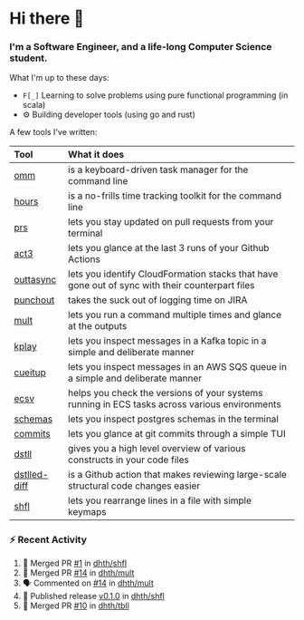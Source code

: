 Hi there 👋
===

### I'm a Software Engineer, and a life-long Computer Science student.


What I'm up to these days:

- `F[_]` Learning to solve problems using pure functional programming (in scala)
- ⚙️ Building developer tools (using go and rust)
          
A few tools I've written:

| Tool                                                        | What it does                                                                                    |
|:------------------------------------------------------------|:------------------------------------------------------------------------------------------------|
| [omm](https://github.com/dhth/omm)                          | is a keyboard-driven task manager for the command line                                          |
| [hours](https://github.com/dhth/hours)                      | is a no-frills time tracking toolkit for the command line                                       |
| [prs](https://github.com/dhth/prs)                          | lets you stay updated on pull requests from your terminal                                       |
| [act3](https://github.com/dhth/act3)                        | lets you glance at the last 3 runs of your Github Actions                                       |
| [outtasync](https://github.com/dhth/outtasync)              | lets you identify CloudFormation stacks that have gone out of sync with their counterpart files |
| [punchout](https://github.com/dhth/punchout)                | takes the suck out of logging time on JIRA                                                      |
| [mult](https://github.com/dhth/mult)                        | lets you run a command multiple times and glance at the outputs                                 |
| [kplay](https://github.com/dhth/kplay)                      | lets you inspect messages in a Kafka topic in a simple and deliberate manner                    |
| [cueitup](https://github.com/dhth/cueitup)                  | lets you inspect messages in an AWS SQS queue in a simple and deliberate manner                 |
| [ecsv](https://github.com/dhth/ecsv)                        | helps you check the versions of your systems running in ECS tasks across various environments   |
| [schemas](https://github.com/dhth/schemas)                  | lets you inspect postgres schemas in the terminal                                               |
| [commits](https://github.com/dhth/commits)                  | lets you glance at git commits through a simple TUI                                             |
| [dstll](https://github.com/dhth/dstll)                      | gives you a high level overview of various constructs in your code files                        |
| [dstlled-diff](https://github.com/dhth/dstlled-diff-action) | is a Github action that makes reviewing large-scale structural code changes easier              |
| [shfl](https://github.com/dhth/shfl)                        | lets you rearrange lines in a file with simple keymaps                                          |

### :zap: Recent Activity

<!--START_SECTION:activity-->
1. 🎉 Merged PR [#1](https://github.com/dhth/shfl/pull/1) in [dhth/shfl](https://github.com/dhth/shfl)
2. 🎉 Merged PR [#14](https://github.com/dhth/mult/pull/14) in [dhth/mult](https://github.com/dhth/mult)
3. 🗣 Commented on [#14](https://github.com/dhth/mult/pull/14#issuecomment-2558074740) in [dhth/mult](https://github.com/dhth/mult)
4. 🚀 Published release [v0.1.0](https://github.com/dhth/shfl/releases/tag/v0.1.0) in [dhth/shfl](https://github.com/dhth/shfl)
5. 🎉 Merged PR [#10](https://github.com/dhth/tbll/pull/10) in [dhth/tbll](https://github.com/dhth/tbll)
<!--END_SECTION:activity-->
